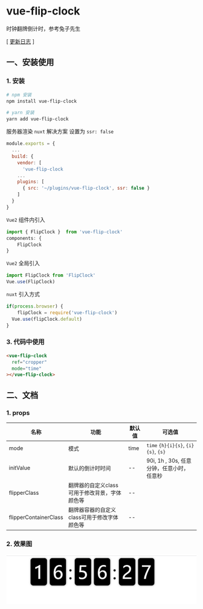# vue-flip-clock
时钟翻牌倒计时，参考兔子先生

[ [更新日志](https://github.com/zj-197/vue-flip-clock/master/CHANGELOG.md) ]



## 一、安装使用


### 1. 安装

```bash
# npm 安装
npm install vue-flip-clock
```
```bash
# yarn 安装
yarn add vue-flip-clock
```


服务器渲染 `nuxt` 解决方案 设置为 `ssr: false`
```js
module.exports = {
  ...
  build: {
    vendor: [
      'vue-flip-clock
    ...
    plugins: [
      { src: '~/plugins/vue-flip-clock', ssr: false }
    ]
  }
}
```
`Vue2` 组件内引入
```js
import { FlipClock }  from 'vue-flip-clock' 
components: {
    FlipClock
}
```

`Vue2` 全局引入
```js
import FlipClock from 'FlipClock'
Vue.use(FlipClock)
```


`nuxt` 引入方式
```js
if(process.browser) {
    flipClock = require('vue-flip-clock')
  Vue.use(flipClock.default)
}
```

### 3. 代码中使用

```html
<vue-flip-clock
  ref="cropper"
  mode="time"
></vue-flip-clock>
```


## 二、文档

### 1. props


名称 | 功能                             | 默认值       | 可选值                                       
--- |--------------------------------|-----------|------------------------------
mode    | 模式                             | time      | `time` `{h}{i}{s}`, `{i}{s}`, `{s}`       
initValue | 默认的倒计时时间                       | --        | 90i, 1h , 30s, 任意分钟，任意小时，任意秒
flipperClass | 翻牌器的自定义class可用于修改背景，字体颜色等      | --                           
flipperContainerClass | 翻牌器容器的自定义class可用于修改字体颜色等       | --

### 2. 效果图

![img.png](test/img.png)
